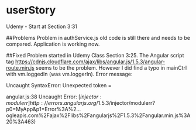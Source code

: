 # userStory

Udemy - Start at Section 3:31

##Problems
Problem in authService.js old code is still there and needs to be compared. Application is working now.

##Fixed
Problem started in Udemy Class Section 3:25. The Angular script tag https://cdnjs.cloudflare.com/ajax/libs/angular.js/1.5.3/angular-route.min.js
seems to be the problem. However I did find a typo in mainCtrl with vm.loggedIn (was vm.loggerIn).
Error message:

  Uncaught SyntaxError: Unexpected token =

  angular.js:38 Uncaught Error: [$injector:modulerr] http://errors.angularjs.org/1.5.3/$injector/modulerr?p0=MyApp&p1=Error%3A%2…ogleapis.com%2Fajax%2Flibs%2Fangularjs%2F1.5.3%2Fangular.min.js%3A20%3A463)
